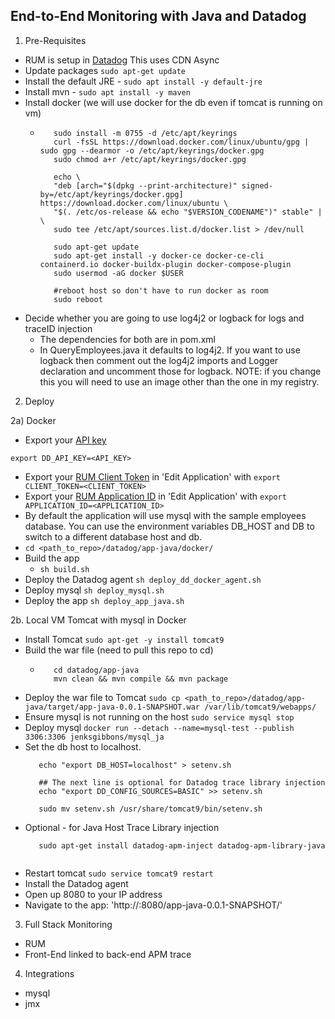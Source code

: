 End-to-End Monitoring with Java and Datadog
--

1. Pre-Requisites

- RUM is setup in [Datadog](https://docs.datadoghq.com/real_user_monitoring/browser/)
 This uses CDN Async  
- Update packages ```sudo apt-get update```  
- Install the default JRE - ```sudo apt install -y default-jre```  
- Install mvn - ```sudo apt install -y maven```  
- Install docker (we will use docker for the db even if tomcat is running on vm)  
  - ```  
       sudo install -m 0755 -d /etc/apt/keyrings  
       curl -fsSL https://download.docker.com/linux/ubuntu/gpg | sudo gpg --dearmor -o /etc/apt/keyrings/docker.gpg  
       sudo chmod a+r /etc/apt/keyrings/docker.gpg  
  
       echo \  
       "deb [arch="$(dpkg --print-architecture)" signed-by=/etc/apt/keyrings/docker.gpg] https://download.docker.com/linux/ubuntu \  
       "$(. /etc/os-release && echo "$VERSION_CODENAME")" stable" | \  
       sudo tee /etc/apt/sources.list.d/docker.list > /dev/null  
         
       sudo apt-get update  
       sudo apt-get install -y docker-ce docker-ce-cli containerd.io docker-buildx-plugin docker-compose-plugin  
       sudo usermod -aG docker $USER  
  
       #reboot host so don't have to run docker as room  
       sudo reboot    
    ```  
- Decide whether you are going to use log4j2 or logback for logs and traceID
injection  
  - The dependencies for both are in pom.xml  
  - In QueryEmployees.java it defaults to log4j2. If you want to use logback
then comment out the log4j2 imports and Logger declaration and uncomment those
for logback.  NOTE: if you change this you will need to use an image other than
the one in my registry.  
2. Deploy  

2a) Docker  
  
- Export your [API key](https://app.datadoghq.com/account/settings#api)  
 ```
 export DD_API_KEY=<API_KEY>
 ```  
- Export your
[RUM Client Token](https://app.datadoghq.com/rum/list?from_ts=1633643340056&to_ts=1633729740056&live=true)
in 'Edit Application' with ```export CLIENT_TOKEN=<CLIENT_TOKEN>```  
- Export your
[RUM Application ID](https://app.datadoghq.com/rum/list?from_ts=1633643340056&to_ts=1633729740056&live=true)
in 'Edit Application' with ```export APPLICATION_ID=<APPLICATION_ID>```  
- By default the application will use mysql with the sample employees database.
  You can use the environment variables DB_HOST and DB to switch to a different
  database host and db.  
- ```cd <path_to_repo>/datadog/app-java/docker/```  
- Build the app  
  - ```sh build.sh```  
- Deploy the Datadog agent ```sh deploy_dd_docker_agent.sh```  
- Deploy mysql ```sh deploy_mysql.sh```  
- Deploy the app ```sh deploy_app_java.sh```  

2b.  Local VM Tomcat with mysql in Docker  
  
- Install Tomcat ```sudo apt-get -y install tomcat9```    
- Build the war file (need to pull this repo to cd)  
  - ```    
       cd datadog/app-java  
       mvn clean && mvn compile && mvn package  
    ```  
- Deploy the war file to Tomcat ```sudo cp <path_to_repo>/datadog/app-java/target/app-java-0.0.1-SNAPSHOT.war /var/lib/tomcat9/webapps/```
- Ensure mysql is not running on the host ```sudo service mysql stop```  
- Deploy mysql ```docker run --detach --name=mysql-test --publish 3306:3306 jenksgibbons/mysql_ja```  
- Set the db host to localhost.  
  ```  
     echo "export DB_HOST=localhost" > setenv.sh  

     ## The next line is optional for Datadog trace library injection
     echo "export DD_CONFIG_SOURCES=BASIC" >> setenv.sh  
     
     sudo mv setenv.sh /usr/share/tomcat9/bin/setenv.sh       
  ```  
- Optional - for Java Host Trace Library injection  
  ```
     sudo apt-get install datadog-apm-inject datadog-apm-library-java
     
- Restart tomcat ```sudo service tomcat9 restart```  
- Install the Datadog agent  
- Open up 8080 to your IP address  
- Navigate to the app: 'http://<host>:8080/app-java-0.0.1-SNAPSHOT/'

3. Full Stack Monitoring  

- RUM
- Front-End linked to back-end APM trace  

4. Integrations  

- mysql  
- jmx  
